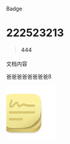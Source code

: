 Badge



# 222523213
> #### 444

文档内容

爸爸爸爸爸爸爸爸ß

![image-20210721175105029](../../../images/image-20210721175105029.png)


